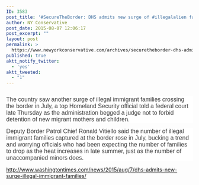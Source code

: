 ```yaml
---
ID: 3583
post_title: '#SecureTheBorder: DHS admits new surge of #illegalalien families #tcot'
author: NY Conservative
post_date: 2015-08-07 12:06:17
post_excerpt: ""
layout: post
permalink: >
  https://www.newyorkconservative.com/archives/securetheborder-dhs-admits-new-surge-of-illegalalien-families-tcot/
published: true
aktt_notify_twitter:
  - 'yes'
aktt_tweeted:
  - "1"
---
```

<p><img src="http://www.newyorkconservative.com/wp-content/uploads/2015/08/080715_1605_SecureTheBo1.jpg" alt=""/>
	</p><p style="background: white"><span style="color:#3e3e3e; font-family:Arial; font-size:12pt">The country saw another surge of illegal immigrant families crossing the border in July, a top Homeland Security official told a federal court late Thursday as the administration begged a judge not to forbid detention of new migrant mothers and children.
</span></p><p style="background: white"><span style="color:#3e3e3e; font-family:Arial; font-size:12pt">Deputy Border Patrol Chief Ronald Vitiello said the number of illegal immigrant families captured at the border rose in July, bucking a trend and worrying officials who had been expecting the number of families to drop as the heat increases in late summer, just as the number of unaccompanied minors does.
</span></p><p><a href="http://www.washingtontimes.com/news/2015/aug/7/dhs-admits-new-surge-illegal-immigrant-families/">http://www.washingtontimes.com/news/2015/aug/7/dhs-admits-new-surge-illegal-immigrant-families/</a>
	</p>